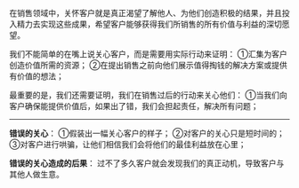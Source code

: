 在销售领域中，关怀客户就是真正渴望了解他人、为他们创造积极的结果，并且投入精力去实现这些成果，希望客户能够获得我们所销售的所有价值与利益的深切愿望。

我们不能简单的在嘴上说关心客户，而是需要用实际行动来证明：
①汇集为客户创造价值所需的资源；
②在提出销售之前向他们展示值得掏钱的解决方案或提供有价值的想法；


最重要的是，我们还需要证明，我们在销售过后的行动来关心他们：
①当我们向客户确保能提供价值后，如果出了错，我们会担起责任，解决所有问题；

***
**错误的关心**：
①假装出一幅关心客户的样子；
②对客户的关心只是短时间的；
③对客户进行哄骗，让他们相信我们会将他们的最佳利益放在心里；

**错误的关心造成的后果**：
过不了多久客户就会发现我们的真正动机，导致客户与其他人做生意。